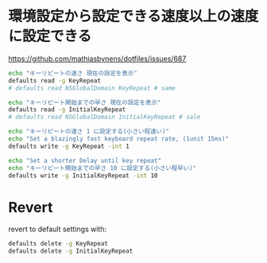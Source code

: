 
# 環境設定から設定できる速度以上の速度に設定できる

<https://github.com/mathiasbynens/dotfiles/issues/687>

```sh
echo "キーリピートの速さ 現在の設定を表示"
defaults read -g KeyRepeat
# defaults read NSGlobalDomain KeyRepeat # same

echo "キーリピート開始までの早さ 現在の設定を表示"
defaults read -g InitialKeyRepeat
# defaults read NSGlobalDomain InitialKeyRepeat # sale

echo "キーリピートの速さ 1 に設定する(小さい程速い)"
echo "Set a blazingly fast keyboard repeat rate, (1unit 15ms)"
defaults write -g KeyRepeat -int 1

echo "Set a shorter Delay until key repeat"
echo "キーリピート開始までの早さ 10 に設定する(小さい程早い)"
defaults write -g InitialKeyRepeat -int 10
```


# Revert

revert to default settings with:

```sh
defaults delete -g KeyRepeat
defaults delete -g InitialKeyRepeat
```